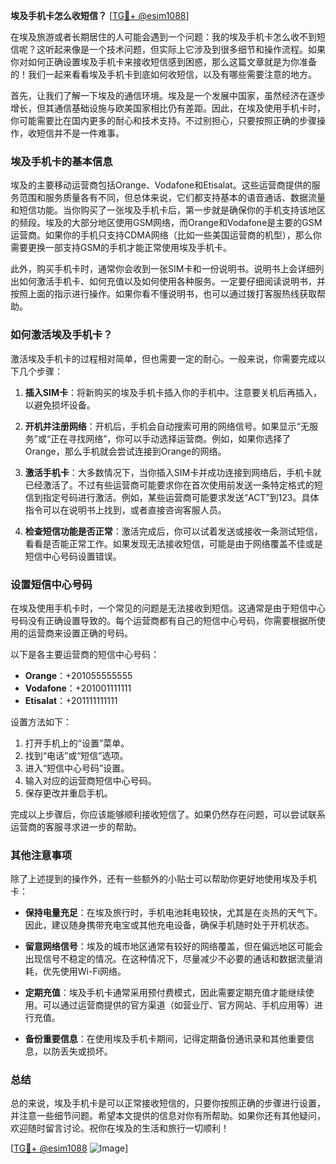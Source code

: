 **埃及手机卡怎么收短信？** [[TG💪+ @esim1088](https://t.me/s/esim1088)]

在埃及旅游或者长期居住的人可能会遇到一个问题：我的埃及手机卡怎么收不到短信呢？这听起来像是一个技术问题，但实际上它涉及到很多细节和操作流程。如果你对如何正确设置埃及手机卡来接收短信感到困惑，那么这篇文章就是为你准备的！我们一起来看看埃及手机卡到底如何收短信，以及有哪些需要注意的地方。

首先，让我们了解一下埃及的通信环境。埃及是一个发展中国家，虽然经济在逐步增长，但其通信基础设施与欧美国家相比仍有差距。因此，在埃及使用手机卡时，你可能需要比在国内更多的耐心和技术支持。不过别担心，只要按照正确的步骤操作，收短信并不是一件难事。

### 埃及手机卡的基本信息

埃及的主要移动运营商包括Orange、Vodafone和Etisalat。这些运营商提供的服务范围和服务质量各有不同，但总体来说，它们都支持基本的语音通话、数据流量和短信功能。当你购买了一张埃及手机卡后，第一步就是确保你的手机支持该地区的频段。埃及的大部分地区使用GSM网络，而Orange和Vodafone是主要的GSM运营商。如果你的手机只支持CDMA网络（比如一些美国运营商的机型），那么你需要更换一部支持GSM的手机才能正常使用埃及手机卡。

此外，购买手机卡时，通常你会收到一张SIM卡和一份说明书。说明书上会详细列出如何激活手机卡、如何充值以及如何使用各种服务。一定要仔细阅读说明书，并按照上面的指示进行操作。如果你看不懂说明书，也可以通过拨打客服热线获取帮助。

### 如何激活埃及手机卡？

激活埃及手机卡的过程相对简单，但也需要一定的耐心。一般来说，你需要完成以下几个步骤：

1. **插入SIM卡**：将新购买的埃及手机卡插入你的手机中。注意要关机后再插入，以避免损坏设备。
   
2. **开机并注册网络**：开机后，手机会自动搜索可用的网络信号。如果显示“无服务”或“正在寻找网络”，你可以手动选择运营商。例如，如果你选择了Orange，那么手机就会尝试连接到Orange的网络。

3. **激活手机卡**：大多数情况下，当你插入SIM卡并成功连接到网络后，手机卡就已经激活了。不过有些运营商可能要求你在首次使用前发送一条特定格式的短信到指定号码进行激活。例如，某些运营商可能要求发送“ACT”到123。具体指令可以在说明书上找到，或者直接咨询客服人员。

4. **检查短信功能是否正常**：激活完成后，你可以试着发送或接收一条测试短信，看看是否能正常工作。如果发现无法接收短信，可能是由于网络覆盖不佳或是短信中心号码设置错误。

### 设置短信中心号码

在埃及使用手机卡时，一个常见的问题是无法接收到短信。这通常是由于短信中心号码没有正确设置导致的。每个运营商都有自己的短信中心号码，你需要根据所使用的运营商来设置正确的号码。

以下是各主要运营商的短信中心号码：
- **Orange**：+201055555555
- **Vodafone**：+201001111111
- **Etisalat**：+201111111111

设置方法如下：
1. 打开手机上的“设置”菜单。
2. 找到“电话”或“短信”选项。
3. 进入“短信中心号码”设置。
4. 输入对应的运营商短信中心号码。
5. 保存更改并重启手机。

完成以上步骤后，你应该能够顺利接收短信了。如果仍然存在问题，可以尝试联系运营商的客服寻求进一步的帮助。

### 其他注意事项

除了上述提到的操作外，还有一些额外的小贴士可以帮助你更好地使用埃及手机卡：

- **保持电量充足**：在埃及旅行时，手机电池耗电较快，尤其是在炎热的天气下。因此，建议随身携带充电宝或其他充电设备，确保手机随时处于开机状态。
  
- **留意网络信号**：埃及的城市地区通常有较好的网络覆盖，但在偏远地区可能会出现信号不稳定的情况。在这种情况下，尽量减少不必要的通话和数据流量消耗，优先使用Wi-Fi网络。

- **定期充值**：埃及手机卡通常采用预付费模式，因此需要定期充值才能继续使用。可以通过运营商提供的官方渠道（如营业厅、官方网站、手机应用等）进行充值。

- **备份重要信息**：在使用埃及手机卡期间，记得定期备份通讯录和其他重要信息，以防丢失或损坏。

### 总结

总的来说，埃及手机卡是可以正常接收短信的，只要你按照正确的步骤进行设置，并注意一些细节问题。希望本文提供的信息对你有所帮助。如果你还有其他疑问，欢迎随时留言讨论。祝你在埃及的生活和旅行一切顺利！

[[TG💪+ @esim1088](https://t.me/s/esim1088) ![Image](https://i.postimg.cc/4NQfJmqS/Snipaste-2025-05-13-00-14-12.png)]